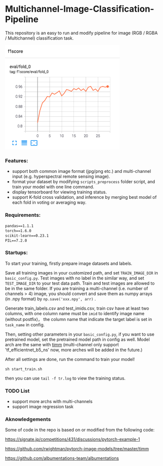 # Multichannel-Image-Classification-Pipeline

This repository is an easy to run and modify pipeline for image (RGB / RGBA / Multichannel) classification task.


![image-20210624150748970](assets/image-20210624150748970.png)

### Features:

- support both common image format (jpg/png etc.) and multi-channel input (e.g. hyperspectral remote sensing image).
- format your dataset by modifying ```scripts_preprocess``` folder script, and train your model with one line command.
- display tensorboard for viewing training status.
- support K-fold cross validation, and inference by merging best model of each fold in voting or averaging way.


### Requirements:

```shell
pandas==1.1.1
torch==1.6.0
scikit-learn==0.23.1
PIL==7.2.0
```



### Startups:

To start your training, firstly prepare image datasets and labels. 

Save all training images in your customized path, and set ```TRAIN_IMAGE_DIR``` in ```basic_config.py```. Test images with no label in the similar way, and set ```TEST_IMAGE_DIR``` to your test data path. Train and test images are allowed to be in the same folder. If you are training a multi-channel (i.e. number of channels > 4) image, you should convert and save them as numpy arrays (in .npy format) by ```np.save('xxx.npy', arr)``` .

Generate train_labels.csv and test_imids.csv, train csv have at least two columns, with one column name must be ```imid``` to identify image name (without postfix)， the column name that indicate the target label is set in ```task_name``` in config.

Then, setting other parameters in your ```basic_config.py```, if you want to use pretrained model, set the pretrained model path in config as well. Model arch are the same with [timm](https://github.com/rwightman/pytorch-image-models) (multi-channel only support 'tf_efficientnet_b5_ns' now, more arches will be added in the future.)

After all settings are done, run the command to train your model!

``` sh start_train.sh ```

then you can use ```tail -f tr.log``` to view the training status.




### TODO List

- support more archs with multi-channels
- support image regression task



### Aknowledgements

Some of code in the repo is based on or modified from the following code:

https://signate.jp/competitions/431/discussions/pytorch-example-1

https://github.com/rwightman/pytorch-image-models/tree/master/timm

https://github.com/albumentations-team/albumentations


